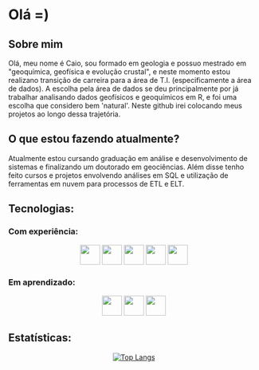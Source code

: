 # Olá =)

<!--
**CaioBrainer/CaioBrainer** is a ✨ _special_ ✨ repository because its `README.md` (this file) appears on your GitHub profile.

Here are some ideas to get you started:

- 🔭 I’m currently working on ...
- 🌱 I’m currently learning ...
- 👯 I’m looking to collaborate on ...
- 🤔 I’m looking for help with ...
- 💬 Ask me about ...
- 📫 How to reach me: ...
- 😄 Pronouns: ...
- ⚡ Fun fact: ...
-->

## Sobre mim
<p>Olá, meu nome é Caio, sou formado em geologia e possuo mestrado em "geoquímica, geofísica e evolução crustal", e neste momento estou realizano transição de carreira para a área de T.I. (especificamente a área de dados). A escolha pela área de dados se deu principalmente por já trabalhar analisando dados geofísicos e geoquímicos em R, e foi uma escolha que considero bem 'natural'. Neste github irei colocando meus projetos ao longo dessa trajetória.</p>

## O que estou fazendo atualmente?
<p>Atualmente estou cursando graduação em análise e desenvolvimento de sistemas e finalizando um doutorado em geociências. Além disse tenho feito cursos e projetos envolvendo análises em SQL e utilização de ferramentas em nuvem para processos de ETL e ELT.</p>


## Tecnologias:
### Com experiência:

<div align='center'>
<img loading="lazy" src="https://cdn.jsdelivr.net/gh/devicons/devicon/icons/git/git-original.svg" width="40" height="40"/> <img loading="lazy" src="https://cdn.jsdelivr.net/gh/devicons/devicon@latest/icons/linux/linux-original.svg" width="40" height="40" />
           <img loading = "lazy" src="https://cdn.jsdelivr.net/gh/devicons/devicon@latest/icons/python/python-original.svg" width="40" height="40"/> 
            <img loading="lazy" src="https://cdn.jsdelivr.net/gh/devicons/devicon@latest/icons/r/r-original.svg" width="40" height="40"/> 
            <img loading="lazy" src="https://cdn.jsdelivr.net/gh/devicons/devicon@latest/icons/jupyter/jupyter-original-wordmark.svg" width="40" height="40" />
</div>           
          
### Em aprendizado:
<div align='center'>
<img loading="lazy" src="https://cdn.jsdelivr.net/gh/devicons/devicon@latest/icons/apachespark/apachespark-original-wordmark.svg" width="40" height="40"/> <img loading="lazy" src="https://cdn.jsdelivr.net/gh/devicons/devicon@latest/icons/hadoop/hadoop-original.svg" width="40" height="40"/> <img loading="lazy" src="https://cdn.jsdelivr.net/gh/devicons/devicon@latest/icons/cplusplus/cplusplus-original.svg" width="40" height="40"/>
</div>  

## Estatísticas:      
<div align="center">

[![Top Langs](https://github-readme-stats-git-masterrstaa-rickstaa.vercel.app/api/top-langs/?username=CaioBrainer&theme=dracula&hide=HTML,Fortran,c,CUDA,cmake)](https://github.com/caiobrainer/github-readme-stats)

</div>
         
          
